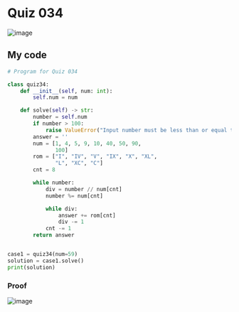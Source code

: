 # Quiz 034

![image](https://user-images.githubusercontent.com/111758436/212214697-cb31536a-9788-4135-85d4-db6f7360bf07.png)

## My code
```.py
# Program for Quiz 034

class quiz34:
    def __init__(self, num: int):
        self.num = num

    def solve(self) -> str:
        number = self.num
        if number > 100:
            raise ValueError("Input number must be less than or equal to 100")
        answer = ''
        num = [1, 4, 5, 9, 10, 40, 50, 90,
               100]
        rom = ["I", "IV", "V", "IX", "X", "XL",
               "L", "XC", "C"]
        cnt = 8

        while number:
            div = number // num[cnt]
            number %= num[cnt]

            while div:
                answer += rom[cnt]
                div -= 1
            cnt -= 1
        return answer


case1 = quiz34(num=59)
solution = case1.solve()
print(solution)
```
### Proof
![image](https://user-images.githubusercontent.com/111758436/212216787-d43bad09-1f59-4987-97a8-016ef66295cb.png)
